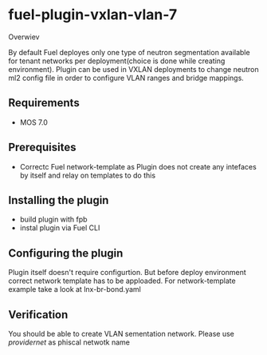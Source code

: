 fuel-plugin-vxlan-vlan-7
============

Overwiev 

By default Fuel deployes only one type of neutron segmentation available for tenant networks per deployment(choice is done while creating environment). 
Plugin can be used in VXLAN deployments to change neutron ml2 config file in order to configure VLAN ranges and bridge mappings.

Requirements 
------------
- MOS 7.0

Prerequisites
------------
- Correctc Fuel network-template as Plugin does not create any intefaces by itself and relay on templates to do this 

Installing the plugin
---------------------
- build plugin with fpb
- instal plugin via Fuel CLI

Configuring the plugin
---------------------
Plugin itself doesn't require configurtion. But before deploy environment correct network template has to be apploaded.
For network-template example take a look at lnx-br-bond.yaml

Verification
------------
You should be able to create VLAN sementation network. Please use *providernet* as phiscal netwotk name


